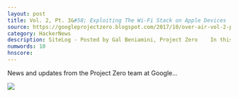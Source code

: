 ```yaml
---
layout: post
title: Vol. 2, Pt. 3&#58; Exploiting The Wi-Fi Stack on Apple Devices
source: https://googleprojectzero.blogspot.com/2017/10/over-air-vol-2-pt-3-exploiting-wi-fi.html
category: HackerNews
description: SiteLog - Posted by Gal Beniamini, Project Zero    In this blog post we’ll complete our goal of achieving remote kernel code execution on the iPhone ...
numwords: 10
hnscore: 
---
```


News and updates from the Project Zero team at Google...

![](https://lh4.googleusercontent.com/GW9k8F51JnL3fMCXtoCLuP5LEiP-zheS6E9dL11BHGzILTCSzKK-4mzZ2j9X_I1BUacLZc1eU1JN0g73x2ETi46ys43DjXgvWevAWub6hJJCluADPGpNlOHHIxqh-5wONZhsuw4I=w1200-h630-p-k-no-nu)
<!--description-->